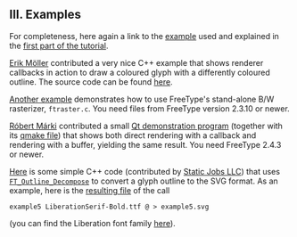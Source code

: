 ## III. Examples

For completeness, here again a link to            the [example](example1.c) used and explained in            the [first part of the             tutorial](step1.md).

[Erik Möller](mailto:erik@timetrap.se)            contributed a very nice C++ example that shows renderer            callbacks in action to draw a coloured glyph with a            differently coloured outline.  The source code can be            found [here](example2.cpp).

[Another example](example3.cpp) demonstrates            how to use FreeType's stand-alone B/W rasterizer,            `ftraster.c`.  You need files from FreeType version            2.3.10 or newer.

[Róbert Márki](mailto:gsmiko@gmail.com)            contributed a small            [Qt demonstration program](example4.cpp)            (together with its [qmake file](example4.pro))            that shows both direct rendering with a callback and            rendering with a buffer, yielding the same result.  You            need FreeType 2.4.3 or newer.

[Here](example5.cpp) is some simple C++ code            (contributed            by [Static Jobs             LLC](https://www.staticjobs.com)) that            uses [`FT_Outline_Decompose`](../reference/ft2-outline_processing.md#ft_outline_decompose)            to convert a glyph outline to the SVG format.  As an            example, here is the [resulting               file](example5.svg) of the call

```
example5 LiberationSerif-Bold.ttf @ > example5.svg
```

(you can find the Liberation font            family [here](https://fedorahosted.org/liberation-fonts/)).